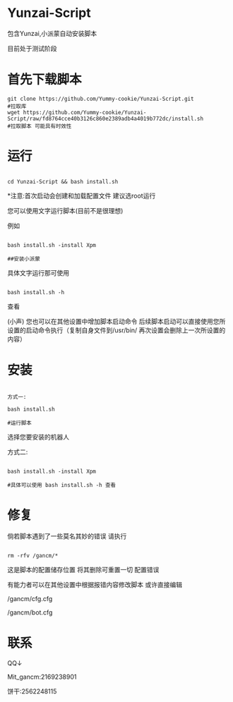 # Yunzai-Script

包含Yunzai,小派蒙自动安装脚本

目前处于测试阶段

# 首先下载脚本

```
git clone https://github.com/Yummy-cookie/Yunzai-Script.git
#拉取库
wget https://github.com/Yummy-cookie/Yunzai-Script/raw/fd8764cce40b3126c860e2389adb4a4019b772dc/install.sh
#拉取脚本 可能具有时效性
```

# 运行

```

cd Yunzai-Script && bash install.sh

```

*注意:首次启动会创建和加载配置文件 建议选root运行

您可以使用文字运行脚本(目前不是很理想)

例如

```

bash install.sh -install Xpm

##安装小派蒙

```

具体文字运行那可使用

```

bash install.sh -h

```

查看

(小声) 您也可以在其他设置中增加脚本启动命令 后续脚本启动可以直接使用您所设置的启动命令执行（复制自身文件到/usr/bin/ 再次设置会删除上一次所设置的内容）

# 安装

```

方式一:

bash install.sh

#运行脚本

```

选择您要安装的机器人

方式二:

```

bash install.sh -install Xpm

#具体可以使用 bash install.sh -h 查看

```

# 修复

倘若脚本遇到了一些莫名其妙的错误 请执行

```

rm -rfv /gancm/*

```

这是脚本的配置储存位置 将其删除可重置一切 配置错误

有能力者可以在其他设置中根据报错内容修改脚本 或许直接编辑 

/gancm/cfg.cfg 

/gancm/bot.cfg

# 联系
QQ↓

Mit_gancm:2169238901

饼干:2562248115
